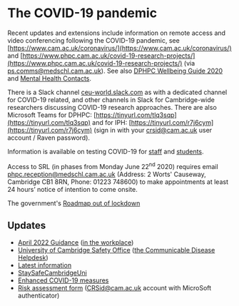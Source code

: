 # The COVID-19 pandemic

Recent updates and extensions include information on remote access and video conferencing following the COVID-19 pandemic, see [https://www.cam.ac.uk/coronavirus/](https://www.cam.ac.uk/coronavirus/) and [https://www.phpc.cam.ac.uk/covid-19-research-projects/](https://www.phpc.cam.ac.uk/covid-19-research-projects/) (via [ps.comms@medschl.cam.ac.uk](mailto:ps.comms@medschl.cam.ac.uk)). See also [DPHPC Wellbeing Guide 2020](files/DPHPC_Wellbeing_Guide_2020.pdf) and [Mental Health Contacts](files/Mental_Health_Contacts.pdf).

There is a Slack channel [ceu-world.slack.com](https://ceu-world.slack.com/) as with a dedicated channel for COVID-19 related, and other channels in Slack for Cambridge-wide researchers discussing COVID-19 research approaches. There are also Microsoft Teams for DPHPC: [https://tinyurl.com/tlq3sqp](https://tinyurl.com/tlq3sqp) and for IPH: [https://tinyurl.com/r7j6cym](https://tinyurl.com/r7j6cym) (sign in with your crsid@cam.ac.uk user account / Raven password).

Information is available on testing COVID-19 for [staff](https://www.cam.ac.uk/coronavirus/staff/health-and-wellbeing/testing-staff-for-covid-19) and [students](https://www.cam.ac.uk/coronavirus/students/health-and-wellbeing#testing).

Access to SRL (in phases from Monday June 22<sup>nd</sup> 2020) requires email <a href="mailto:phpc.reception@medschl.cam.ac.uk">phpc.reception@medschl.cam.ac.uk</a> (Address: 2 Worts' Causeway, Cambridge CB1 8RN, Phone: 01223 748600) to make appointments at least 24 hours’ notice of intention to come onsite.

The government's [Roadmap out of lockdown](https://www.gov.uk/government/publications/covid-19-response-spring-2021/covid-19-response-spring-2021-summary#roadmap-out-of-lockdown)

## Updates

* [April 2022 Guidance](https://www.gov.uk/guidance/people-with-symptoms-of-a-respiratory-infection-including-covid-19) ([in the workplace](https://www.gov.uk/guidance/reducing-the-spread-of-respiratory-infections-including-covid-19-in-the-workplace))
* [University of Cambridge Safety Office](https://www.safety.admin.cam.ac.uk/system/files/hsd097m.pdf) ([the Communicable Disease Helpdesk](mailto:mailto:covid-helpdesk@admin.cam.ac.uk))
* [Latest information](https://www.safety.admin.cam.ac.uk/latest-information/covid-19)
* [StaySafeCambridgeUni](https://www.cam.ac.uk/coronavirus/stay-safe-cambridge-uni/)
* [Enhanced COVID-19 measures](https://www.cam.ac.uk/coronavirus/news/message-from-the-vice-chancellor-about-enhanced-covid-19-measures)
* [Risk assessment form](https://forms.office.com/Pages/ResponsePage.aspx?id=RQSlSfq9eUut41R7TzmG6V_73Lw5f1lGsOfkEOfY86lUQjdCWUROREFCTkZPOVMzQVVRTzRRTDZRRS4u) (CRSid@cam.ac.uk account with MicroSoft authenticator)
